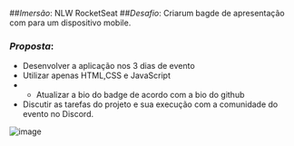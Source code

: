 ##_Imersão_: NLW RocketSeat
##_Desafio_: Criarum bagde de apresentação com para um dispositivo mobile.

### _Proposta_:

- Desenvolver a aplicação nos 3 dias de evento
- Utilizar apenas HTML,CSS e JavaScript
- - Atualizar a bio do badge de acordo com a bio do github
- Discutir as tarefas do projeto e sua execução com a comunidade do evento no Discord.


![image](https://user-images.githubusercontent.com/91488719/149635669-acf082ec-4488-48d9-ba2c-05614a542cdf.png)


